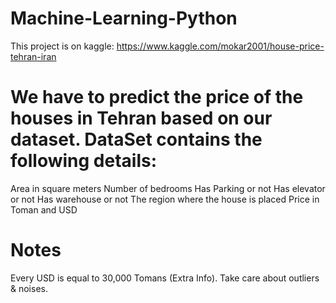 # Machine-Learning-Python
This project is on kaggle:
https://www.kaggle.com/mokar2001/house-price-tehran-iran
# We have to predict the price of the houses in Tehran based on our dataset. DataSet contains the following details:
Area in square meters
Number of bedrooms
Has Parking or not
Has elevator or not
Has warehouse or not
The region where the house is placed
Price in Toman and USD
# Notes
Every USD is equal to 30,000 Tomans (Extra Info).
Take care about outliers & noises.
